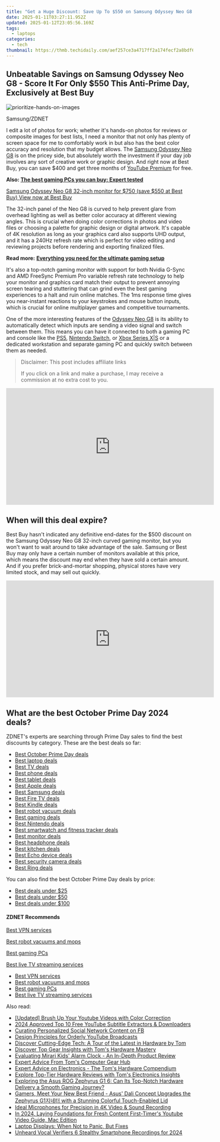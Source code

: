 ```yaml
---
title: "Get a Huge Discount: Save Up To $550 on Samsung Odyssey Neo G8 - Grab Yours From Best Buy Before Prime Day Ends! Review by ZDNet"
date: 2025-01-11T03:27:11.952Z
updated: 2025-01-12T23:05:56.169Z
tags:
  - laptops
categories:
  - tech
thumbnail: https://thmb.techidaily.com/aef257ce3a4717ff2a174fecf2a8bdf62b913152db90ae5a3b63c07a0dcd2fd7.jpg
---
```


## Unbeatable Savings on Samsung Odyssey Neo G8 - Score It For Only $550 This Anti-Prime Day, Exclusively at Best Buy

![prioritize-hands-on-images](https://www.zdnet.com/a/img/resize/313caa8f54e414e6a54090b6f5c74ea0fd946413/2024/10/03/796b0e55-91ff-4aa7-9504-3cfb4d4b3ec8/samsung-odyssey-neo-g8-hero.jpg?auto=webp&width=1280)

Samsung/ZDNET

I edit a lot of photos for work; whether it's hands-on photos for reviews or composite images for best lists, I need a monitor that not only has plenty of screen space for me to comfortably work in but also has the best color accuracy and resolution that my budget allows. The [Samsung Odyssey Neo G8](https://shop-links.co/link/?url=https%3A%2F%2Fwww.bestbuy.com%2Fsite%2Fsamsung-odyssey-neo-g8-32-curved-4k-uhd-freesync-premium-pro-g-sync-compatible-240hz-1ms-gaming-monitor-black%2F6507933.p%3FskuId%3D6507933&publisher_slug=itechdaily19598&exclusive=1) is on the pricey side, but absolutely worth the investment if your day job involves any sort of creative work or graphic design. And right now at Best Buy, you can save $400 and get three months of [YouTube Premium](https://shop-links.co/link/?exclusive=1&publisher_slug=itechdaily19598&url=https%3A%2F%2Fwww.bestbuy.com%2Fsite%2Fsamsung-odyssey-neo-g8-32-curved-4k-uhd-freesync-premium-pro-g-sync-compatible-240hz-1ms-gaming-monitor-black%2F6507933.p%3FskuId%3D6507933%23%3A%7E%3Atext%3DFree%2520YouTube%2520Premium%2520for%25203%2520months%2520%2528new%2520subscribers%2520only%2529) for free.

**Also: [The best gaming PCs you can buy: Expert tested](https://www.zdnet.com/home-and-office/home-entertainment/best-gaming-pc/)** 

[Samsung Odyssey Neo G8 32-inch monitor for $750 (save $550 at Best Buy) View now at Best Buy](https://shop-links.co/link/?url=https%3A%2F%2Fwww.bestbuy.com%2Fsite%2Fsamsung-odyssey-neo-g8-32-curved-4k-uhd-freesync-premium-pro-g-sync-compatible-240hz-1ms-gaming-monitor-black%2F6507933.p%3FskuId%3D6507933&publisher_slug=itechdaily19598&exclusive=1)

The 32-inch panel of the Neo G8 is curved to help prevent glare from overhead lighting as well as better color accuracy at different viewing angles. This is crucial when doing color corrections in photos and video files or choosing a palette for graphic design or digital artwork. It's capable of 4K resolution as long as your graphics card also supports UHD output, and it has a 240Hz refresh rate which is perfect for video editing and reviewing projects before rendering and exporting finalized files. 

**Read more:** **[Everything you need for the ultimate gaming setup](https://www.zdnet.com/home-and-office/home-entertainment/everything-you-need-for-the-ultimate-gaming-setup/)** 

It's also a top-notch gaming monitor with support for both Nvidia G-Sync and AMD FreeSync Premium Pro variable refresh rate technology to help your monitor and graphics card match their output to prevent annoying screen tearing and stuttering that can grind even the best gaming experiences to a halt and ruin online matches. The 1ms response time gives you near-instant reactions to your keystrokes and mouse button inputs, which is crucial for online multiplayer games and competitive tournaments. 

One of the more interesting features of the [Odyssey Neo G8](https://shop-links.co/link/?url=https%3A%2F%2Fwww.bestbuy.com%2Fsite%2Fsamsung-odyssey-neo-g8-32-curved-4k-uhd-freesync-premium-pro-g-sync-compatible-240hz-1ms-gaming-monitor-black%2F6507933.p%3FskuId%3D6507933&publisher_slug=itechdaily19598&exclusive=1) is its ability to automatically detect which inputs are sending a video signal and switch between them. This means you can have it connected to both a gaming PC and console like the [PS5](https://shop-links.co/link/?url=https%3A%2F%2Fwww.bestbuy.com%2Fsite%2Fsony-playstation-5-slim-console-white%2F6566039.p%3FskuId%3D6566039&publisher_slug=itechdaily19598&exclusive=1), [Nintendo Switch](https://buy.geni.us/Proxy.ashx?TSID=368250&GR%5FURL=https%3A%2F%2Fwww.amazon.com%2FNintendo-Switch-Neon-Blue-Joy%E2%80%91%2Fdp%2FB07VGRJDFY%3Ftag%3Dzd-buy-button-20%26ascsubtag%3D%5F%5FCOM%5FCLICK%5FID%5F%5F%7C660905d2-285e-46a3-aebe-6c2d00bce8f2%7Cdtp&dtb=1), or [Xbox Series X|S](https://buy.geni.us/Proxy.ashx?TSID=368250&GR%5FURL=https%3A%2F%2Fwww.amazon.com%2FMicrosoft-Xbox-Gaming-Console-video-game%2Fdp%2FB08H75RTZ8%3Ftag%3Dzd-buy-button-20%26ascsubtag%3D%5F%5FCOM%5FCLICK%5FID%5F%5F%7C660905d2-285e-46a3-aebe-6c2d00bce8f2%7Cdtp&dtb=1) or a dedicated workstation and separate gaming PC and quickly switch between them as needed. 

>  Disclaimer: This post includes affiliate links
>
>  If you click on a link and make a purchase, I may receive a commission at no extra cost to you.
>

<!-- affiliate ads begin -->
<iframe width="560" height="315" src="https://www.youtube.com/embed/ITtcSWvS8bo?si=4M4BfMgaabrW6148" title="YouTube video player" frameborder="0" allow="accelerometer; autoplay; clipboard-write; encrypted-media; gyroscope; picture-in-picture; web-share" referrerpolicy="strict-origin-when-cross-origin" allowfullscreen></iframe>
<!-- affiliate ads end -->

## When will this deal expire?

Best Buy hasn't indicated any definitive end-dates for the $500 discount on the Samsung Odyssey Neo G8 32-inch curved gaming monitor, but you won't want to wait around to take advantage of the sale. Samsung or Best Buy may only have a certain number of monitors available at this price, which means the discount may end when they have sold a certain amount. And if you prefer brick-and-mortar shopping, physical stores have very limited stock, and may sell out quickly.

<!-- affiliate ads begin -->
<iframe width="560" height="315" src="https://www.youtube.com/embed/Q_69vX9wnRE?si=FtLxkpRhPORqcMeE" title="YouTube video player" frameborder="0" allow="accelerometer; autoplay; clipboard-write; encrypted-media; gyroscope; picture-in-picture; web-share" referrerpolicy="strict-origin-when-cross-origin" allowfullscreen></iframe>
<!-- affiliate ads end -->

## What are the best October Prime Day 2024 deals?

ZDNET's experts are searching through Prime Day sales to find the best discounts by category. These are the best deals so far:

* [Best October Prime Day deals](https://www.zdnet.com/article/best-early-amazon-prime-day-deals-2024/)
* [Best laptop deals](https://www.zdnet.com/article/best-early-prime-day-laptop-deals-2024/)
* [Best TV deals](https://www.zdnet.com/article/best-early-prime-day-tv-deals/)
* [Best phone deals](https://www.zdnet.com/article/best-early-prime-day-phone-deals/)
* [Best tablet deals](https://www.zdnet.com/article/best-early-prime-day-tablet-deals/)
* [Best Apple deals](https://www.zdnet.com/article/best-early-prime-day-apple-deals/)
* [Best Samsung deals](https://www.zdnet.com/article/best-early-prime-day-samsung-deals/)
* [Best Fire TV deals](https://www.zdnet.com/article/best-early-prime-day-fire-tv-deals/)
* [Best Kindle deals](https://www.zdnet.com/article/best-early-prime-day-kindle-deals/)
* [Best robot vacuum deals](https://www.zdnet.com/article/best-early-prime-day-robot-vacuum-deals/)
* [Best gaming deals](https://www.zdnet.com/article/best-early-prime-day-gaming-deals/)
* [Best Nintendo deals](https://www.zdnet.com/article/best-early-prime-day-nintendo-deals/)
* [Best smartwatch and fitness tracker deals](https://www.zdnet.com/article/best-early-prime-day-smartwatch-and-fitness-tracker-deals/)
* [Best monitor deals](https://www.zdnet.com/article/best-early-prime-day-monitor-deals-2024/)
* [Best headphone deals](https://www.zdnet.com/article/best-early-prime-day-headphone-deals/)
* [Best kitchen deals](https://www.zdnet.com/article/best-early-prime-day-kitchen-deals/)
* [Best Echo device deals](https://www.zdnet.com/article/best-early-prime-day-echo-device-deals/)
* [Best security camera deals](https://www.zdnet.com/article/best-early-prime-day-security-camera-deals/)
* [Best Ring deals](https://www.zdnet.com/article/best-early-prime-day-ring-deals/)

You can also find the best October Prime Day deals by price:

* [Best deals under $25](https://www.zdnet.com/article/best-early-prime-day-deals-under-25/)
* [Best deals under $50](https://www.zdnet.com/article/best-early-prime-day-deals-under-50/)
* [Best deals under $100](https://www.zdnet.com/article/best-early-prime-day-deals-under-100/)

#### **ZDNET** Recommends

[Best VPN services](https://www.zdnet.com/article/best-vpn/ "Best VPN services")

[Best robot vacuums and mops](https://www.zdnet.com/article/best-robot-vacuum-mop/ "Best robot vacuums and mops")

[Best gaming PCs](https://www.zdnet.com/article/best-gaming-pc/ "Best gaming PCs")

[Best live TV streaming services](https://www.zdnet.com/article/best-live-tv-streaming-service/ "Best live TV streaming services")

* [Best VPN services](https://www.zdnet.com/article/best-vpn/ "Best VPN services")
* [Best robot vacuums and mops](https://www.zdnet.com/article/best-robot-vacuum-mop/ "Best robot vacuums and mops")
* [Best gaming PCs](https://www.zdnet.com/article/best-gaming-pc/ "Best gaming PCs")
* [Best live TV streaming services](https://www.zdnet.com/article/best-live-tv-streaming-service/ "Best live TV streaming services")

<ins class="adsbygoogle"
     style="display:block"
     data-ad-format="autorelaxed"
     data-ad-client="ca-pub-7571918770474297"
     data-ad-slot="1223367746"></ins>

<ins class="adsbygoogle"
     style="display:block"
     data-ad-client="ca-pub-7571918770474297"
     data-ad-slot="8358498916"
     data-ad-format="auto"
     data-full-width-responsive="true"></ins>

<span class="atpl-alsoreadstyle">Also read:</span>
<div><ul>
<li><a href="https://youtube-docs.techidaily.com/ed-brush-up-your-youtube-videos-with-color-correction/"><u>[Updated] Brush Up Your Youtube Videos with Color Correction</u></a></li>
<li><a href="https://youtube-tips.techidaily.com/approved-top-10-free-youtube-subtitle-extractors-and-downloaders/"><u>2024 Approved Top 10 Free YouTube Subtitle Extractors & Downloaders</u></a></li>
<li><a href="https://facebook.techidaily.com/curating-personalized-social-network-content-on-fb/"><u>Curating Personalized Social Network Content on FB</u></a></li>
<li><a href="https://youtube-video-recordings.techidaily.com/design-principles-for-orderly-youtube-broadcasts/"><u>Design Principles for Orderly YouTube Broadcasts</u></a></li>
<li><a href="https://hardware-reviews.techidaily.com/discover-cutting-edge-tech-a-tour-of-the-latest-in-hardware-by-tom/"><u>Discover Cutting-Edge Tech: A Tour of the Latest in Hardware by Tom</u></a></li>
<li><a href="https://hardware-reviews.techidaily.com/discover-top-gear-insights-with-toms-hardware-mastery/"><u>Discover Top Gear Insights with Tom's Hardware Mastery</u></a></li>
<li><a href="https://buynow-tips.techidaily.com/evaluating-mirari-kids-alarm-clock-an-in-depth-product-review/"><u>Evaluating Mirari Kids' Alarm Clock - An In-Depth Product Review</u></a></li>
<li><a href="https://hardware-reviews.techidaily.com/expert-advice-from-toms-computer-gear-hub/"><u>Expert Advice From Tom's Computer Gear Hub</u></a></li>
<li><a href="https://hardware-reviews.techidaily.com/expert-advice-on-electronics-the-toms-hardware-compendium/"><u>Expert Advice on Electronics - The Tom's Hardware Compendium</u></a></li>
<li><a href="https://hardware-reviews.techidaily.com/explore-top-tier-hardware-reviews-with-toms-electronics-insights/"><u>Explore Top-Tier Hardware Reviews with Tom's Electronics Insights</u></a></li>
<li><a href="https://hardware-reviews.techidaily.com/exploring-the-asus-rog-zephyrus-g1-6-can-its-top-notch-hardware-delivery-a-smooth-gaming-journey/"><u>Exploring the Asus ROG Zephyrus G1 6: Can Its Top-Notch Hardware Delivery a Smooth Gaming Journey?</u></a></li>
<li><a href="https://hardware-reviews.techidaily.com/gamers-meet-your-new-best-friend-asus-dali-concept-upgrades-the-zephyrus-g1-with-a-stunning-colorful-touch-enabled-lid/"><u>Gamers, Meet Your New Best Friend - Asus' Dali Concept Upgrades the Zephyrus G1지네터 with a Stunning Colorful Touch-Enabled Lid</u></a></li>
<li><a href="https://fox-http.techidaily.com/ideal-microphones-for-precision-in-4k-video-and-sound-recording/"><u>Ideal Microphones for Precision in 4K Video & Sound Recording</u></a></li>
<li><a href="https://youtube-web.techidaily.com/24-laying-foundations-for-fresh-content-first-timers-youtube-video-guide-mac-edition/"><u>In 2024, Laying Foundations for Fresh Content First-Timer's Youtube Video Guide, Mac Edition</u></a></li>
<li><a href="https://graphic-issues.techidaily.com/laptop-displays-when-not-to-panic-but-fixes/"><u>Laptop Displays: When Not to Panic, But Fixes</u></a></li>
<li><a href="https://desktop-recording.techidaily.com/unheard-vocal-verifiers-6-stealthy-smartphone-recordings-for-2024/"><u>Unheard Vocal Verifiers 6 Stealthy Smartphone Recordings for 2024</u></a></li>
</ul></div>

